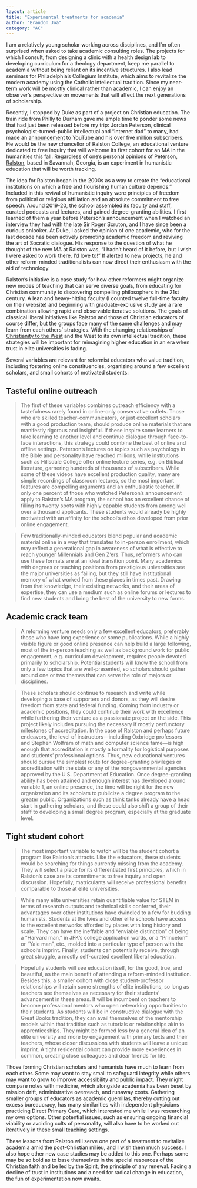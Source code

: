 ```yaml
---
layout: article
title: "Experimental treatments for academia"
author: "Brandon Joa"
category: "AC"
---
```

I am a relatively young scholar working across disciplines, and I’m often surprised when asked to take academic consulting roles. The projects for which I consult, from designing a clinic with a health design lab to developing curriculum for a theology department, keep me parallel to academia without being reliant on its incentive structures. I also lead seminars for Philadelphia’s Collegium Institute, which aims to revitalize the modern academy using the Catholic intellectual tradition. Since my near-term work will be mostly clinical rather than academic, I can enjoy an observer’s perspective on movements that will affect the next generations of scholarship.

Recently, I stopped by Duke as part of a project on Christian education. The train ride from Philly to Durham gave me ample time to ponder some news that had just been released before my trip: Jordan Peterson, clinical psychologist-turned-public intellectual and “internet dad” to many, had made an [announcement](https://www.youtube.com/watch?v=ZKbqhG8eWm4) to YouTube and his over five million subscribers. He would be the new chancellor of Ralston College, an educational venture dedicated to free inquiry that will welcome its first cohort for an MA in the humanities this fall. Regardless of one’s personal opinions of Peterson, [Ralston](https://www.ralston.ac/about), based in Savannah, Georgia, is an experiment in humanistic education that will be worth tracking.

The idea for Ralston began in the 2000s as a way to create the “educational institutions on which a free and flourishing human culture depends.” Included in this revival of humanistic inquiry were principles of freedom from political or religious affiliation and an absolute commitment to free speech. Around 2019-20, the school assembled its faculty and staff, curated podcasts and lectures, and gained degree-granting abilities. I first learned of them a year before Peterson’s announcement when I watched an interview they had with the late Sir Roger Scruton, and I have since been a curious onlooker. At Duke, I asked the opinion of one academic, who for the last decade has been actively promoting academic freedom and reviving the art of Socratic dialogue. His response to the question of what he thought of the new MA at Ralston was, “I hadn’t heard of it before, but I wish I were asked to work there. I’d love to!” If alerted to new projects, he and other reform-minded traditionalists can now direct their enthusiasm with the aid of technology.

Ralston’s initiative is a case study for how other reformers might organize new modes of teaching that can serve diverse goals, from educating for Christian community to discovering compelling philosophers in the 21st century. A lean and heavy-hitting faculty (I counted twelve full-time faculty on their website) and beginning with graduate-exclusive study are a rare combination allowing rapid and observable iterative solutions. The goals of classical liberal initiatives like Ralston and those of Christian educators of course differ, but the groups face many of the same challenges and may learn from each others’ strategies. With the changing relationships of [Christianity to the West](https://www.firstthings.com/article/2022/02/the-three-worlds-of-evangelicalism) and the West to its own intellectual tradition, these strategies will be important for reimagining higher education in an era when trust in elite universities is fading. 

Several variables are relevant for reformist educators who value tradition, including fostering online constituencies, organizing around a few excellent scholars, and small cohorts of motivated students:

Tasteful online outreach
--------

> The first of these variables combines outreach efficiency with a tastefulness rarely found in online-only conservative outlets. Those who are skilled teacher-communicators, or just excellent scholars with a good production team, should produce online materials that are manifestly rigorous and insightful. If these inspire some learners to take learning to another level and continue dialogue through face-to-face interactions, this strategy could combine the best of online and offline settings. Peterson’s lectures on topics such as psychology in the Bible and personality have reached millions, while institutions such as Hillsdale College offer online lecture series, e.g. on Biblical literature, garnering hundreds of thousands of subscribers. While some of these videos have excellent production quality, many are simple recordings of classroom lectures, so the most important features are compelling arguments and an enthusiastic teacher. If only one percent of those who watched Peterson’s announcement apply to Ralston’s MA program, the school has an excellent chance of filling its twenty spots with highly capable students from among well over a thousand applicants. These students would already be highly motivated with an affinity for the school’s ethos developed from prior online engagement. 

> Few traditionally-minded educators blend popular and academic material online in a way that translates to in-person enrollment, which may reflect a generational gap in awareness of what is effective to reach younger Millennials and Gen Z’ers. Thus, reformers who can use these formats are at an ideal transition point. Many academics with degrees or teaching positions from prestigious universities see the major universities as failing, but they still have institutional memory of what worked from these places in times past. Drawing from that knowledge, their existing networks, and their areas of expertise, they can use a medium such as online forums or lectures to find new students and bring the best of the university to new forms.

Academic crack team
--------

> A reforming venture needs only a few excellent educators, preferably those who have long experience or some publications. While a highly visible figure or good online presence can help build a large following, most of the in-person teaching as well as background work for public engagement, e.g. curriculum development, requires people devoted primarily to scholarship. Potential students will know the school from only a few topics that are well-presented, so scholars should gather around one or two themes that can serve the role of majors or disciplines.

> These scholars should continue to research and write while developing a base of supporters and donors, as they will desire freedom from state and federal funding. Coming from industry or academic positions, they could continue their work with excellence while furthering their venture as a passionate project on the side. This project likely includes pursuing the necessary if mostly perfunctory milestones of accreditation. In the case of Ralston and perhaps future endeavors, the level of instructors—including Oxbridge professors and Stephen Wolfram of math and computer science fame—is high enough that accreditation is mostly a formality for logistical purposes and students’ professional options. Thus, new educational ventures should pursue the simplest route for degree-granting privileges or accreditation with the state or any of the nongovernmental agencies approved by the U.S. Department of Education. Once degree-granting ability has been attained and enough interest has developed around variable 1, an online presence, the time will be right for the new organization and its scholars to publicize a degree program to the greater public. Organizations such as think tanks already have a head start in gathering scholars, and these could also shift a group of their staff to developing a small degree program, especially at the graduate level.

Tight student cohort
--------

> The most important variable to watch will be the student cohort a program like Ralston’s attracts. Like the educators, these students would be searching for things currently missing from the academy. They will select a place for its differentiated first principles, which in Ralston’s case are its commitments to free inquiry and open discussion. Hopefully, matriculants will receive professional benefits comparable to those at elite universities.

> While many elite universities retain quantifiable value for STEM in terms of research outputs and technical skills conferred, their advantages over other institutions have dwindled to a few for budding humanists. Students at the Ivies and other elite schools have access to the excellent networks afforded by places with long history and scale. They can have the ineffable and “enviable distinction” of being a “Harvard man,” in JFK’s college application words, or a “Princeton” or “Yale man”, etc., molded into a particular type of person with the school’s imprint. Finally, students can potentially receive, through great struggle, a mostly self-curated excellent liberal education.

> Hopefully students will see education itself, for the good, true, and beautiful, as the main benefit of attending a reform-minded institution. Besides this, a smaller cohort with close student-professor relationships will retain some strengths of elite institutions, so long as teachers see themselves as necessary for their students’ advancement in these areas. It will be incumbent on teachers to become professional mentors who open networking opportunities to their students. As students will be in constructive dialogue with the Great Books tradition, they can avail themselves of the mentorship models within that tradition such as tutorials or relationships akin to apprenticeships. They might be formed less by a general idea of an elite university and more by engagement with primary texts and their teachers, whose closer discussions with students will leave a unique imprint. A tight residential cohort can provide more experiences in common, creating close colleagues and dear friends for life.

Those forming Christian scholars and humanists have much to learn from each other. Some may want to stay small to safeguard integrity while others may want to grow to improve accessibility and public impact. They might compare notes with medicine, which alongside academia has been beset by mission drift, administrative overreach, and runaway costs. Gathering smaller groups of educators as academic guerrillas, thereby cutting out excess bureaucracy, has many similarities with independent physicians practicing Direct Primary Care, which interested me while I was researching my own options. Other potential issues, such as ensuring ongoing financial viability or avoiding cults of personality, will also have to be worked out iteratively in these small teaching settings.

These lessons from Ralston will serve one part of a treatment to revitalize academia amid the post-Christian milieu, and I wish them much success. I also hope other new case studies may be added to this one. Perhaps some may be so bold as to base themselves in the special resources of the Christian faith and be led by the Spirit, the principle of any renewal. Facing a decline of trust in institutions and a need for radical change in education, the fun of experimentation now awaits.